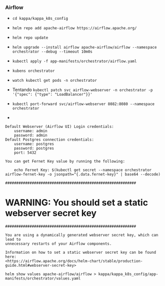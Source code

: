 ### Airflow

- `cd kappa/kappa_k8s_config`
- `helm repo add apache-airflow https://airflow.apache.org/`
- `helm repo update`
- `helm upgrade --install airflow apache-airflow/airflow --namespace orchestrator --debug --timeout 10m0s`
- `kubectl apply -f app-manifests/orchestrator/airflow.yaml`
- `kubens orchestrator`
- `watch kubectl get pods -n orchestrator`

- Tentando `kubectl patch svc airflow-webserver -n orchestrator -p '{"spec": {"type": "LoadBalancer"}}'`
- `kubectl port-forward svc/airflow-webserver 8082:8080 --namespace orchestrator`

-

    Default Webserver (Airflow UI) Login credentials:
        username: admin
        password: admin
    Default Postgres connection credentials:
        username: postgres
        password: postgres
        port: 5432

    You can get Fernet Key value by running the following:

        echo Fernet Key: $(kubectl get secret --namespace orchestrator airflow-fernet-key -o jsonpath="{.data.fernet-key}" | base64 --decode)

    ###########################################################

# WARNING: You should set a static webserver secret key #

    ###########################################################

    You are using a dynamically generated webserver secret key, which can lead to
    unnecessary restarts of your Airflow components.

    Information on how to set a static webserver secret key can be found here:
    <https://airflow.apache.org/docs/helm-chart/stable/production-guide.html#webserver-secret-key>

`helm show values apache-airflow/airflow > kappa/kappa_k8s_config/app-manifests/orchestrator/values.yaml`
